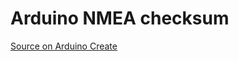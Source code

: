 # Arduino NMEA checksum

[Source on Arduino Create](https://create.arduino.cc/editor/tomashubelbauer/9f121e3e-12ef-4581-9e94-2544701867c7)
